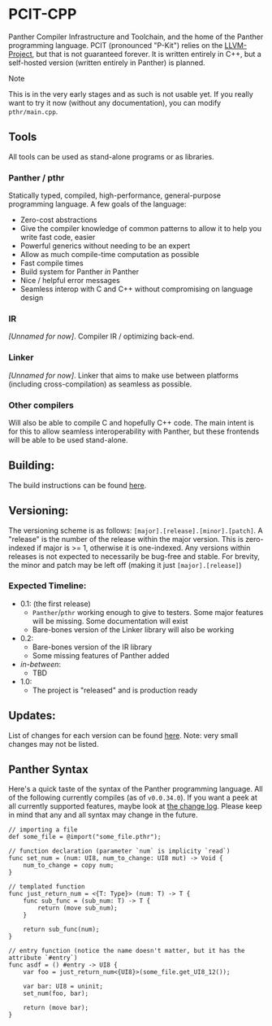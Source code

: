 # PCIT-CPP

Panther Compiler Infrastructure and Toolchain, and the home of the Panther programming language. PCIT (pronounced "P-Kit") relies on the [LLVM-Project](https://github.com/llvm/llvm-project), but that is not guaranteed forever. It is written entirely in C++, but a self-hosted version (written entirely in Panther) is planned.

> [!NOTE]
> This is in the very early stages and as such is not usable yet. If you really want to try it now (without any documentation), you can modify `pthr/main.cpp`.


## Tools
All tools can be used as stand-alone programs or as libraries.

### Panther / pthr
Statically typed, compiled, high-performance, general-purpose programming language. A few goals of the language:
- Zero-cost abstractions
- Give the compiler knowledge of common patterns to allow it to help you write fast code, easier
- Powerful generics without needing to be an expert
- Allow as much compile-time computation as possible
- Fast compile times
- Build system for Panther *in* Panther
- Nice / helpful error messages
- Seamless interop with C and C++ without compromising on language design

### IR
*[Unnamed for now]*. Compiler IR / optimizing back-end.

### Linker
*[Unnamed for now]*. Linker that aims to make use between platforms (including cross-compilation) as seamless as possible.

### Other compilers
Will also be able to compile C and hopefully C++ code. The main intent is for this to allow seamless interoperability with Panther, but these frontends will be able to be used stand-alone.

## Building:
The build instructions can be found [here](BUILDING.md).


## Versioning:
The versioning scheme is as follows: `[major].[release].[minor].[patch]`. A "release" is the number of the release within the major version. This is zero-indexed if major is >= 1, otherwise it is one-indexed. Any versions within releases is not expected to necessarily be bug-free and stable.
For brevity, the minor and patch may be left off (making it just `[major].[release]`)


### Expected Timeline:
- 0.1: (the first release) 
	- `Panther`/`pthr` working enough to give to testers. Some major features will be missing. Some documentation will exist
	- Bare-bones version of the Linker library will also be working
- 0.2:
	- Bare-bones version of the IR library
	- Some missing features of Panther added
- *in-between*:
	- TBD
- 1.0:
	- The project is "released" and is production ready


## Updates:
List of changes for each version can be found [here](CHANGELOG.md). Note: very small changes may not be listed.


## Panther Syntax
Here's a quick taste of the syntax of the Panther programming language. All of the following currently compiles (as of `v0.0.34.0`). If you want a peek at all currently supported features, maybe look at [the change log](CHANGELOG.md). Please keep in mind that any and all syntax may change in the future.
```Panther
// importing a file
def some_file = @import("some_file.pthr");

// function declaration (parameter `num` is implicity `read`)
func set_num = (num: UI8, num_to_change: UI8 mut) -> Void {
	num_to_change = copy num;
}

// templated function
func just_return_num = <{T: Type}> (num: T) -> T {
	func sub_func = (sub_num: T) -> T {
		return (move sub_num);
	}

	return sub_func(num);
}

// entry function (notice the name doesn't matter, but it has the attribute `#entry`)
func asdf = () #entry -> UI8 {
	var foo = just_return_num<{UI8}>(some_file.get_UI8_12());

	var bar: UI8 = uninit;
	set_num(foo, bar);

	return (move bar);
}
```